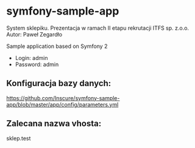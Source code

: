 symfony-sample-app
==================

System sklepiku. Prezentacja w ramach II etapu rekrutacji ITFS sp. z.o.o.
Autor: Paweł Zegardło

Sample application based on Symfony 2

- Login: admin
- Password: admin

Konfiguracja bazy danych:
-------------------------
https://github.com/Inscure/symfony-sample-app/blob/master/app/config/parameters.yml

Zalecana nazwa vhosta:
----------------------

sklep.test
